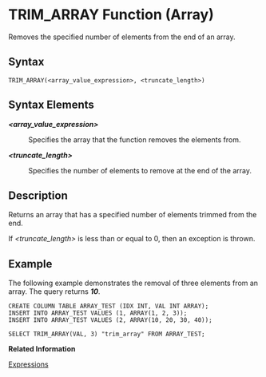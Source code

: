 <!-- loio565f8f65e5324117b5435682150f45f3 -->

# TRIM\_ARRAY Function \(Array\)

Removes the specified number of elements from the end of an array.



## Syntax

```
TRIM_ARRAY(<array_value_expression>, <truncate_length>)
```



## Syntax Elements


<dl>
<dt><b>

*<array\_value\_expression\>*

</b></dt>
<dd>

Specifies the array that the function removes the elements from.



</dd><dt><b>

*<truncate\_length\>*

</b></dt>
<dd>

Specifies the number of elements to remove at the end of the array.



</dd>
</dl>



## Description

Returns an array that has a specified number of elements trimmed from the end.

If *<truncate\_length\>* is less than or equal to 0, then an exception is thrown.



## Example

The following example demonstrates the removal of three elements from an array. The query returns ***10***.

```
CREATE COLUMN TABLE ARRAY_TEST (IDX INT, VAL INT ARRAY);
INSERT INTO ARRAY_TEST VALUES (1, ARRAY(1, 2, 3));
INSERT INTO ARRAY_TEST VALUES (2, ARRAY(10, 20, 30, 40));

SELECT TRIM_ARRAY(VAL, 3) "trim_array" FROM ARRAY_TEST;
```

**Related Information**  


[Expressions](../expressions-20a4389.md "An expression is a clause that can be evaluated to return values.")

